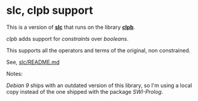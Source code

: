 # slc, clpb support
This is a version of [**slc**](https://github.com/j2e2/slc) that runs on the library [**clpb**](http://www.swi-prolog.org/pldoc/man?section=clpb).

*clpb* adds support for *constraints* over *booleans*.

This supports all the operators and terms of the original, non constrained.

See, [slc/README.md](https://github.com/j2e2/slc/blob/master/README.md)

Notes:
   
   *Debian 9* ships with an outdated version of this library, so I'm using a local copy instead of the one shipped with the package *SWI-Prolog*.
